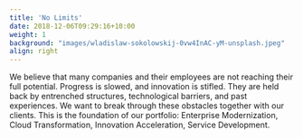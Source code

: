 ```yaml
---
title: 'No Limits'
date: 2018-12-06T09:29:16+10:00
weight: 1
background: "images/wladislaw-sokolowskij-0vw4InAC-yM-unsplash.jpeg"
align: right
---
```


We believe that many companies and their employees are not reaching their full potential. Progress is slowed, and innovation is stifled. They are held back by entrenched structures, technological barriers, and past experiences. We want to break through these obstacles together with our clients. This is the foundation of our portfolio: Enterprise Modernization, Cloud Transformation, Innovation Acceleration, Service Development. 

